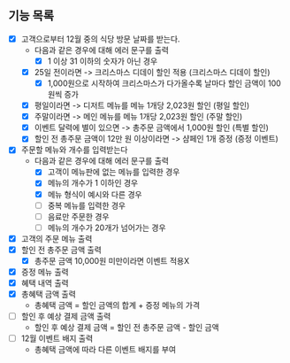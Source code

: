 ## 기능 목록
- [x] 고객으로부터 12월 중의 식당 방문 날짜를 받는다.
  - 다음과 같은 경우에 대해 에러 문구를 출력
    - [x] 1 이상 31 이하의 숫자가 아닌 경우
  - [x] 25일 전이라면 -> 크리스마스 디데이 할인 적용 (크리스마스 디데이 할인)
    - [x] 1,000원으로 시작하여 크리스마스가 다가올수록 날마다 할인 금액이 100원씩 증가
  - [x] 평일이라면 -> 디저트 메뉴를 메뉴 1개당 2,023원 할인 (평일 할인)
  - [x] 주말이라면 -> 메인 메뉴를 메뉴 1개당 2,023원 할인 (주말 할인)
  - [x] 이벤트 달력에 별이 있으면 -> 총주문 금액에서 1,000원 할인 (특별 할인)
  - [x] 할인 전 총주문 금액이 12만 원 이상이라면 -> 샴페인 1개 증정 (증정 이벤트)
- [x] 주문할 메뉴와 개수를 입력받는다
  - 다음과 같은 경우에 대해 에러 문구를 출력
    - [x] 고객이 메뉴판에 없는 메뉴를 입력한 경우
    - [x] 메뉴의 개수가 1 이하인 경우
    - [x] 메뉴 형식이 예시와 다른 경우
    - [ ] 중복 메뉴를 입력한 경우
    - [ ] 음료만 주문한 경우
    - [ ] 메뉴의 개수가 20개가 넘어가는 경우
- [x] 고객의 주문 메뉴 출력
- [x] 할인 전 총주문 금액 출력
  - [x] 총주문 금액 10,000원 미만이라면 이벤트 적용X
- [x] 증정 메뉴 출력
- [x] 혜택 내역 출력
- [x] 총혜택 금액 출력
  - 총혜택 금액 = 할인 금액의 합계 + 증정 메뉴의 가격
- [ ] 할인 후 예상 결제 금액 출력
  - 할인 후 예상 결제 금액 = 할인 전 총주문 금액 - 할인 금액
- [ ] 12월 이벤트 배지 출력
  - 총혜택 금액에 따라 다른 이벤트 배지를 부여